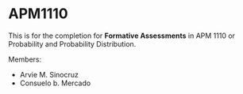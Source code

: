 # APM1110

This is for the completion for **Formative Assessments** in APM 1110 or Probability and Probability Distribution.

Members:
- Arvie M. Sinocruz
- Consuelo b. Mercado

